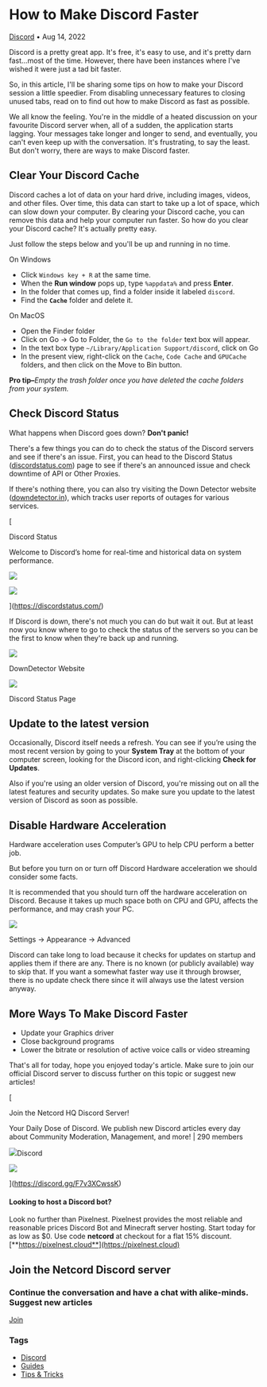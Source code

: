 How to Make Discord Faster
==========================

[Discord](https://netcord.site/tag/discord/) • Aug 14, 2022

[](https://www.facebook.com/sharer/sharer.php?u=https://netcord.site/how-to-make-discord-faster/)[](https://twitter.com/intent/tweet?text=How%20to%20Make%20Discord%20Faster&url=https://netcord.site/how-to-make-discord-faster/)

Discord is a pretty great app. It's free, it's easy to use, and it's pretty darn fast...most of the time. However, there have been instances where I've wished it were just a tad bit faster.

So, in this article, I'll be sharing some tips on how to make your Discord session a little speedier. From disabling unnecessary features to closing unused tabs, read on to find out how to make Discord as fast as possible.

We all know the feeling. You're in the middle of a heated discussion on your favourite Discord server when, all of a sudden, the application starts lagging. Your messages take longer and longer to send, and eventually, you can't even keep up with the conversation. It's frustrating, to say the least. But don't worry, there are ways to make Discord faster.  

Clear Your Discord Cache
------------------------

Discord caches a lot of data on your hard drive, including images, videos, and other files. Over time, this data can start to take up a lot of space, which can slow down your computer. By clearing your Discord cache, you can remove this data and help your computer run faster. So how do you clear your Discord cache? It's actually pretty easy.

Just follow the steps below and you'll be up and running in no time.

On Windows

*   Click `Windows key + R` at the same time.
*   When the ****Run window**** pops up, type `%appdata%` and press ****Enter****.
*   In the folder that comes up, find a folder inside it labeled `discord`.
*   Find the ****`Cache`**** folder and delete it.

On MacOS

*   Open the Finder folder
*   Click on Go -> Go to Folder, the `Go to the folder` text box will appear.
*   In the text box type `~/Library/Application Support/discord`, click on Go
*   In the present view, right-click on the `Cache`, `Code Cache` and `GPUCache` folders, and then click on the Move to Bin button.

**Pro tip–**_Empty the trash folder once you have deleted the cache folders from your system._

Check Discord Status
--------------------

What happens when Discord goes down? **Don't panic!**

There's a few things you can do to check the status of the Discord servers and see if there's an issue. First, you can head to the Discord Status ([discordstatus.com](https://discordstatus.com/)) page to see if there's an announced issue and check downtime of API or Other Proxies.

If there's nothing there, you can also try visiting the Down Detector website ([downdetector.in](https://downdetector.in/)), which tracks user reports of outages for various services.

[

Discord Status

Welcome to Discord’s home for real-time and historical data on system performance.

![](https://dka575ofm4ao0.cloudfront.net/pages-favicon_logos/original/15011/favicon.ico)

![](https://dka575ofm4ao0.cloudfront.net/pages-transactional_logos/retina/15011/rebrand_Discord-Logo_Wordmark-White.png)

](https://discordstatus.com/)

If Discord is down, there's not much you can do but wait it out. But at least now you know where to go to check the status of the servers so you can be the first to know when they're back up and running.

![](https://netcord.site/content/images/2022/08/Screenshot-2022-08-13-at-8.19.26-PM.png)

DownDetector Website

![](https://netcord.site/content/images/2022/08/Screenshot-2022-08-13-at-8.22.01-PM.png)

Discord Status Page

Update to the latest version
----------------------------

Occasionally, Discord itself needs a refresh. You can see if you’re using the most recent version by going to your ****System Tray**** at the bottom of your computer screen, looking for the Discord icon, and right-clicking ****Check for Updates****.

Also if you're using an older version of Discord, you're missing out on all the latest features and security updates. So make sure you update to the latest version of Discord as soon as possible.

Disable Hardware Acceleration
-----------------------------

Hardware acceleration uses Computer’s GPU to help CPU perform a better job.

But before you turn on or turn off Discord Hardware acceleration we should consider some facts.

It is recommended that you should turn off the hardware acceleration on Discord. Because it takes up much space both on CPU and GPU, affects the performance, and may crash your PC.

![](https://netcord.site/content/images/2022/08/image-40.png)

Settings -> Appearance -> Advanced

Discord can take long to load because it checks for updates on startup and applies them if there are any. There is no known (or publicly available) way to skip that. If you want a somewhat faster way use it through browser, there is no update check there since it will always use the latest version anyway.

More Ways To Make Discord Faster
--------------------------------

*   Update your Graphics driver
*   Close background programs
*   Lower the bitrate or resolution of active voice calls or video streaming

That's all for today, hope you enjoyed today's article. Make sure to join our official Discord server to discuss further on this topic or suggest new articles!

[

Join the Netcord HQ Discord Server!

Your Daily Dose of Discord. We publish new Discord articles every day about Community Moderation, Management, and more! | 290 members

![](https://discord.gg/assets/ec2c34cadd4b5f4594415127380a85e6.ico)Discord

![](https://cdn.discordapp.com/splashes/961291793075417108/55966441a25910c5bc404662d78bc9e6.jpg?size=512)

](https://discord.gg/F7v3XCwssK)

#### Looking to host a Discord bot?

Look no further than Pixelnest. Pixelnest provides the most reliable and reasonable prices Discord Bot and Minecraft server hosting. Start today for as low as $0. Use code **netcord** at checkout for a flat 15% discount.  
[**https://pixelnest.cloud**](https://pixelnest.cloud)

Join the Netcord Discord server
-------------------------------

### Continue the conversation and have a chat with alike-minds. Suggest new articles 

[Join](https://discord.gg/F7v3XCwssK)

### Tags

*   [Discord](/tag/discord/ "Discord")
*   [Guides](/tag/guides/ "Guides")
*   [Tips & Tricks](/tag/tips-n-tricks/ "Tips & Tricks")

